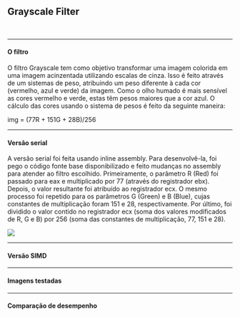 <h2>Grayscale Filter</h2></br>
<hr>
<h4>O filtro</h4>

O filtro Grayscale tem como objetivo transformar uma imagem colorida em uma imagem acinzentada utilizando escalas de cinza. Isso é feito através de um sistemas de peso, atribuindo um peso diferente à cada cor (vermelho, azul e verde) da imagem. Como o olho humado é mais sensível as cores vermelho e verde, estas têm pesos maiores que a cor azul. O cálculo das cores usando o sistema de pesos é feito da seguinte maneira:

img = (77R + 151G + 28B)/256


<hr>
<h4>Versão serial</h4>

A versão serial foi feita usando inline assembly. Para desenvolvê-la, foi pego o código fonte base disponibilizado e feito mudanças no assembly para atender ao filtro escolhido. 
Primeiramente, o parâmetro R (Red) foi passado para eax e multiplicado por 77 (através do registrador ebx). Depois, o valor resultante foi atribuído ao registrador ecx. O mesmo processo foi repetido para os parâmetros G (Green) e B (Blue), cujas constantes de multiplicação foram 151 e 28, respectivamente. Por último, foi dividido o valor contido no registrador ecx (soma dos valores modificados de R, G e B) por 256 (soma das constantes de multiplicação, 77, 151 e 28). 

<img src="http://i.imgur.com/f6svIEg.png"></img>

<hr>
<h4>Versão SIMD</h4>


<hr>
<h4>Imagens testadas</h4>


<hr>
<h4>Comparação de desempenho</h4>
